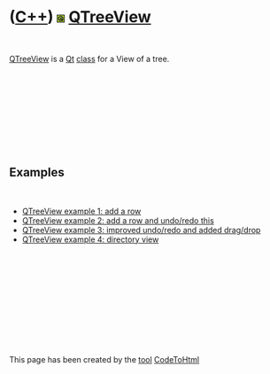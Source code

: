 



 

 

 

 

 

([C++](Cpp.md)) ![Qt](PicQt.png) [QTreeView](CppQTreeView.md)
===============================================================

 

[QTreeView](CppQTreeView.md) is a [Qt](CppQt.md) [class](CppClass.md)
for a View of a tree.

 

 

 

 

 

Examples
--------

 

-   [QTreeView example 1: add a row](CppQTreeViewExample1.md)
-   [QTreeView example 2: add a row and undo/redo
    this](CppQTreeViewExample2.md)
-   [QTreeView example 3: improved undo/redo and added
    drag/drop](CppQTreeViewExample3.md)
-   [QTreeView example 4: directory view](CppQTreeViewExample4.md)

 

 

 

 

 





 




This page has been created by the [tool](Tools.md)
[CodeToHtml](ToolCodeToHtml.md)
